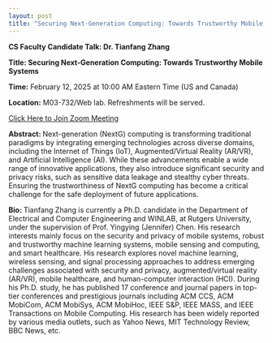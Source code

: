 ```yaml
---
layout: post
title: "Securing Next-Generation Computing: Towards Trustworthy Mobile Systems"
---
```

<p><b>CS Faculty Candidate Talk: Dr. Tianfang Zhang </b></p>
<p><b>Title: Securing Next-Generation Computing: Towards Trustworthy Mobile Systems</b></p>

<p></p>
<p><b>Time:</b> February 12, 2025 at 10:00 AM Eastern Time (US and Canada)</p>
<p><b>Location:</b> M03-732/Web lab. Refreshments will be served.</p>
<a href="https://umassboston.zoom.us/j/92791577581">Click Here to Join Zoom Meeting  </a>


<p></p>
<p><b>Abstract: </b> Next-generation (NextG) computing is transforming traditional paradigms by integrating emerging technologies across diverse domains, including the Internet of Things (IoT), Augmented/Virtual Reality (AR/VR), and Artificial Intelligence (AI). While these advancements enable a wide range of innovative applications, they also introduce significant security and privacy risks, such as sensitive data leakage and stealthy cyber threats. Ensuring the trustworthiness of NextG computing has become a critical challenge for the safe deployment of future applications.
</p>

<p></p>
<p><b>Bio: </b> Tianfang Zhang is currently a Ph.D. candidate in the Department of Electrical and Computer Engineering and WINLAB, at Rutgers University, under the supervision of Prof. Yingying (Jennifer) Chen. His research interests mainly focus on the security and privacy of mobile systems, robust and trustworthy machine learning systems, mobile sensing and computing, and smart healthcare. His research explores novel machine learning, wireless sensing, and signal processing approaches to address emerging challenges associated with security and privacy, augmented/virtual reality (AR/VR), mobile healthcare, and human-computer interaction (HCI). During his Ph.D. study, he has published 17 conference and journal papers in top-tier conferences and prestigious journals including ACM CCS, ACM MobiCom, ACM MobiSys, ACM MobiHoc, IEEE S&P, IEEE MASS, and IEEE Transactions on Mobile Computing. His research has been widely reported by various media outlets, such as Yahoo News, MIT Technology Review, BBC News, etc. 
</p>
